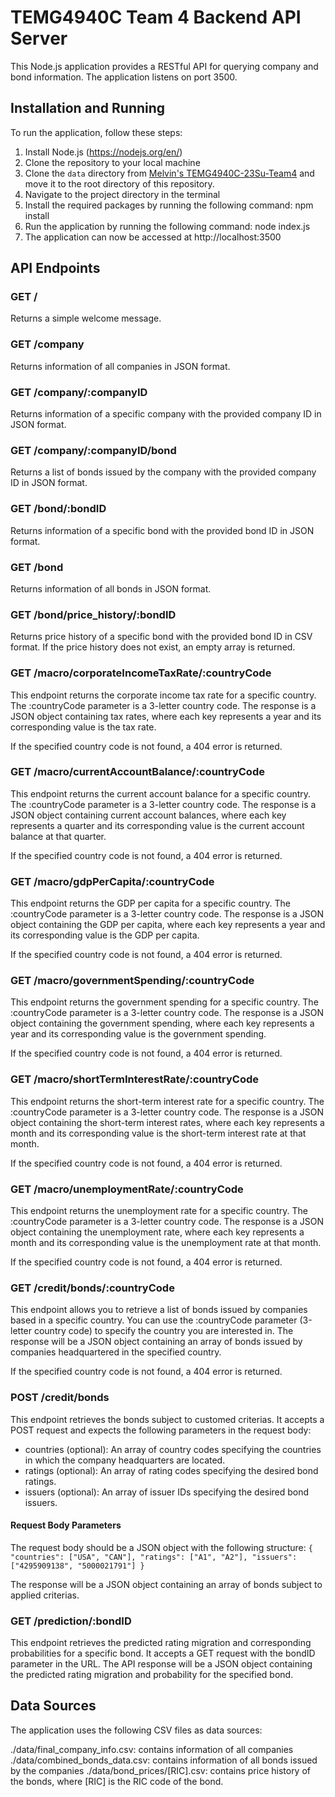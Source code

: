 # TEMG4940C Team 4 Backend API Server

This Node.js application provides a RESTful API for querying company and bond information. The application listens on port 3500.

## Installation and Running
To run the application, follow these steps:

1. Install Node.js (https://nodejs.org/en/)
2. Clone the repository to your local machine
3. Clone the `data` directory from [Melvin's TEMG4940C-23Su-Team4](https://github.com/mt1516/TEMG4940C-23Su-Team4) and move it to the root directory of this repository.
4. Navigate to the project directory in the terminal
5. Install the required packages by running the following command: npm install
6. Run the application by running the following command: node index.js
7. The application can now be accessed at http://localhost:3500

## API Endpoints

### GET /
Returns a simple welcome message.

### GET /company
Returns information of all companies in JSON format.

### GET /company/:companyID
Returns information of a specific company with the provided company ID in JSON format.

### GET /company/:companyID/bond
Returns a list of bonds issued by the company with the provided company ID in JSON format.

### GET /bond/:bondID
Returns information of a specific bond with the provided bond ID in JSON format.

### GET /bond
Returns information of all bonds in JSON format.

### GET /bond/price_history/:bondID
Returns price history of a specific bond with the provided bond ID in CSV format. If the price history does not exist, an empty array is returned.

### GET /macro/corporateIncomeTaxRate/:countryCode
This endpoint returns the corporate income tax rate for a specific country. The :countryCode parameter is a 3-letter country code. The response is a JSON object containing tax rates, where each key represents a year and its corresponding value is the tax rate.

If the specified country code is not found, a 404 error is returned.

### GET /macro/currentAccountBalance/:countryCode
This endpoint returns the current account balance for a specific country. The :countryCode parameter is a 3-letter country code.  The response is a JSON object containing current account balances, where each key represents a quarter and its corresponding value is the current account balance at that quarter.

If the specified country code is not found, a 404 error is returned.

### GET /macro/gdpPerCapita/:countryCode
This endpoint returns the GDP per capita for a specific country. The :countryCode parameter is a 3-letter country code. The response is a JSON object containing the GDP per capita, where each key represents a year and its corresponding value is the GDP per capita.

If the specified country code is not found, a 404 error is returned.

### GET /macro/governmentSpending/:countryCode
This endpoint returns the government spending for a specific country. The :countryCode parameter is a 3-letter country code. The response is a JSON object containing the government spending, where each key represents a year and its corresponding value is the government spending.

If the specified country code is not found, a 404 error is returned.

### GET /macro/shortTermInterestRate/:countryCode
This endpoint returns the short-term interest rate for a specific country. The :countryCode parameter is a 3-letter country code. The response is a JSON object containing the short-term interest rates, where each key represents a month and its corresponding value is the short-term interest rate at that month.

If the specified country code is not found, a 404 error is returned.

### GET /macro/unemploymentRate/:countryCode
This endpoint returns the unemployment rate for a specific country. The :countryCode parameter is a 3-letter country code. The response is a JSON object containing the unemployment rate, where each key represents a month and its corresponding value is the unemployment rate at that month.

If the specified country code is not found, a 404 error is returned.

### GET /credit/bonds/:countryCode
This endpoint allows you to retrieve a list of bonds issued by companies based in a specific country. You can use the :countryCode parameter (3-letter country code) to specify the country you are interested in. The response will be a JSON object containing an array of bonds issued by companies headquartered in the specified country.

If the specified country code is not found, a 404 error is returned.

### POST /credit/bonds
This endpoint retrieves the bonds subject to customed criterias. It accepts a POST request and expects the following parameters in the request body:

 - countries (optional): An array of country codes specifying the countries in which the company headquarters are located.
 - ratings (optional): An array of rating codes specifying the desired bond ratings.
 - issuers (optional): An array of issuer IDs specifying the desired bond issuers.

#### Request Body Parameters
The request body should be a JSON object with the following structure:
`{
    "countries": ["USA", "CAN"],
    "ratings": ["A1", "A2"],
    "issuers": ["4295909138", "5000021791"]
}`

The response will be a JSON object containing an array of bonds subject to applied criterias.

### GET /prediction/:bondID

This endpoint retrieves the predicted rating migration and corresponding probabilities for a specific bond. 
It accepts a GET request with the bondID parameter in the URL. The API response will be a JSON object containing the predicted rating migration and probability for the specified bond.


## Data Sources
The application uses the following CSV files as data sources:

./data/final_company_info.csv: contains information of all companies
./data/combined_bonds_data.csv: contains information of all bonds issued by the companies
./data/bond_prices/[RIC].csv: contains price history of the bonds, where [RIC] is the RIC code of the bond.